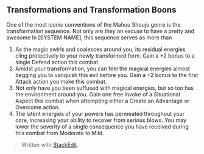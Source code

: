 ## Transformations and Transformation Boons

One of the most iconic conventions of the Mahou Shoujo genre is the transformation sequence. Not only are they an excuse to have a pretty and awesome  In [SYSTEM NAME], this sequence serves as more than 

1. As the magic swirls and coalesces around you, its residual energies cling protectively to your newly transformed form. Gain a +2 bonus to a single Defend action this combat. 
2. Amidst your transformation, you can feel the magical energies almost begging you to vanquish this evil before you. Gain a +2 bonus to the first Attack action you make this combat.
3. Not only have you been suffused with magical energies, but so too has the environment around you. Gain one free invoke of a Situational Aspect this combat when attempting either a Create an Advantage or Overcome action.
4. The latent energies of your powers has permeated throughout your core, increasing your ability to recover from serious blows. You may lower the severity of a single consequence you have received during this combat from Moderate to Mild. 


> Written with [StackEdit](https://stackedit.io/).
<!--stackedit_data:
eyJoaXN0b3J5IjpbMTAwNTE3NzM1NiwtNTM2MjI4NzU1LC0xOD
Y5OTg1NTgyLC01MzM5NTUyMV19
-->